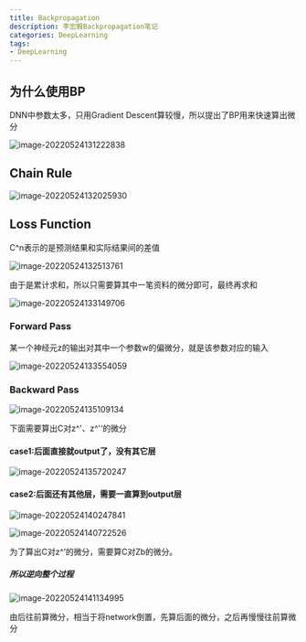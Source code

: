 ```yaml
---
title: Backpropagation
description: 李宏毅Backpropagation笔记
categories: DeepLearning
tags:
- DeepLearning
---
```






## 为什么使用BP

DNN中参数太多，只用Gradient Descent算较慢，所以提出了BP用来快速算出微分

![image-20220524131222838](Backpropagation/image-20220524131222838.png)

## Chain Rule

![image-20220524132025930](Backpropagation/image-20220524132025930.png)

## Loss Function

C^n表示的是预测结果和实际结果间的差值

![image-20220524132513761](Backpropagation/image-20220524132513761.png)

由于是累计求和，所以只需要算其中一笔资料的微分即可，最终再求和

![image-20220524133149706](Backpropagation/image-20220524133149706.png)

### Forward Pass

某一个神经元z的输出对其中一个参数w的偏微分，就是该参数对应的输入

![image-20220524133554059](Backpropagation/image-20220524133554059.png)

### Backward Pass

![image-20220524135109134](Backpropagation/image-20220524135109134.png)

下面需要算出C对z^'、z^'‘的微分

#### case1:后面直接就output了，没有其它层

![image-20220524135720247](Backpropagation/image-20220524135720247.png)



#### case2:后面还有其他层，需要一直算到output层

![image-20220524140247841](Backpropagation/image-20220524140247841.png)

![image-20220524140722526](Backpropagation/image-20220524140722526.png)

为了算出C对z^’的微分，需要算C对Zb的微分。

##### 所以逆向整个过程

![image-20220524141134995](Backpropagation/image-20220524141134995.png)

由后往前算微分，相当于将network倒置，先算后面的微分，之后再慢慢往前算微分
